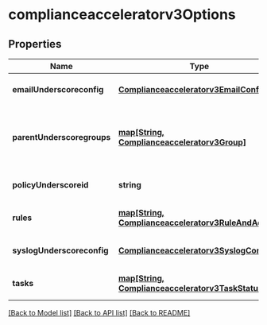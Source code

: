# complianceacceleratorv3Options

## Properties
Name | Type | Description | Notes
------------ | ------------- | ------------- | -------------
**emailUnderscoreconfig** | [**Complianceacceleratorv3EmailConfig**](Complianceacceleratorv3EmailConfig.md) |  | [optional] [default to null]
**parentUnderscoregroups** | [**map[String, Complianceacceleratorv3Group]**](Complianceacceleratorv3Group.md) | Parent groups which hold the workspace groups | [optional] [default to null]
**policyUnderscoreid** | **string** | The id of the policy | [optional] [default to null]
**rules** | [**map[String, Complianceacceleratorv3RuleAndAction]**](Complianceacceleratorv3RuleAndAction.md) |  | [optional] [default to null]
**syslogUnderscoreconfig** | [**Complianceacceleratorv3SyslogConfig**](Complianceacceleratorv3SyslogConfig.md) |  | [optional] [default to null]
**tasks** | [**map[String, Complianceacceleratorv3TaskStatus]**](Complianceacceleratorv3TaskStatus.md) |  | [optional] [default to null]

[[Back to Model list]](../README.md#documentation-for-models) [[Back to API list]](../README.md#documentation-for-api-endpoints) [[Back to README]](../README.md)



